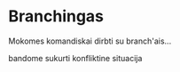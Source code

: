Branchingas
===========

Mokomes komandiskai dirbti su branch'ais...

bandome sukurti konfliktine situacija


